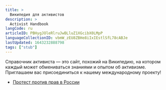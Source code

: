 ```yaml
---
title: >
  Википедия для активистов
description: >
  Activist Handbook
langCode: ru
articleID: PBHygJOleRlruJwBLluZ1XGcibX0LMpP
languageCollectionID: vbmW_zEU8ZBHe8iIxIEstlSfL78cABJe
lastUpdated: 1643232888798
tags: ["stub"]
---
```


Справочник активиста — это сайт, похожий на Википедию, на котором каждый может обмениваться знаниями и опытом об активизме. Приглашаем вас присоединиться к нашему международному проекту!

-   [Протест против прав в России](/ru/)